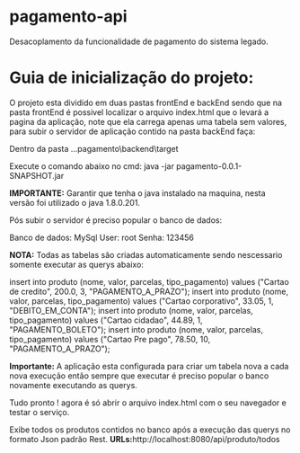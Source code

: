 # pagamento-api
Desacoplamento da funcionalidade de pagamento do sistema legado.

# Guia de inicialização do projeto:

O projeto esta dividido em duas pastas frontEnd e backEnd sendo que na pasta frontEnd é possivel
localizar o arquivo index.html que o levará a pagina da aplicação, note que ela carrega apenas 
uma tabela sem valores, para subir o servidor de aplicação contido na pasta backEnd faça:

Dentro da pasta ...pagamento\backend\target

Execute o comando abaixo no cmd:
java -jar pagamento-0.0.1-SNAPSHOT.jar

<b>IMPORTANTE:</b> Garantir que tenha o java instalado na maquina, nesta  versão foi utilizado o java 1.8.0.201.

Pós subir o servidor é preciso popular o banco de dados:

Banco de dados: MySql
User: root
Senha: 123456

<b>NOTA:</b> Todas as tabelas são criadas automaticamente sendo nescessario somente executar as querys abaixo:

insert into produto (nome, valor, parcelas, tipo_pagamento) values ("Cartao de credito", 200.0, 3, "PAGAMENTO_A_PRAZO");
insert into produto (nome, valor, parcelas, tipo_pagamento) values ("Cartao corporativo", 33.05, 1, "DEBITO_EM_CONTA");
insert into produto (nome, valor, parcelas, tipo_pagamento) values ("Cartao cidadao", 44.89, 1, "PAGAMENTO_BOLETO");
insert into produto (nome, valor, parcelas, tipo_pagamento) values ("Cartao Pre pago", 78.50, 10, "PAGAMENTO_A_PRAZO");

<b>Importante:</b> A aplicação esta configurada para criar um tabela nova a cada nova execução então sempre que executar é preciso popular o banco novamente executando as querys.

Tudo pronto ! agora é só abrir o arquivo index.html com o seu navegador e testar o serviço.

Exibe todos os produtos contidos no banco após a execução das querys no formato Json padrão Rest.
<b>URLs:</b>http://localhost:8080/api/produto/todos


